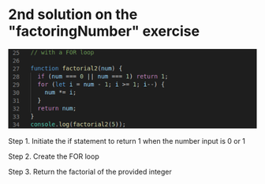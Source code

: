 # 2nd solution on the "factoringNumber" exercise 


![snapshot](./for_loop.png)


Step 1. Initiate the if statement to return 1 when the number input is  0 or 1

Step 2. Create the FOR loop

Step 3. Return the factorial of the provided integer
